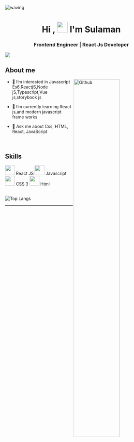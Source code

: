 ![waving](https://capsule-render.vercel.app/api?type=waving&height=200&text=%20&fontAlignY=40&color=gradient)
<h1 align="center">Hi ,  <img src="https://media.giphy.com/media/hvRJCLFzcasrR4ia7z/giphy.gif" width="35"> I'm Sulaman</h1>
<h3 align="center">Frontend Engineer | React Js Developer </h3>

![](https://komarev.com/ghpvc/?username=sulamanshahbukhari&color=green)

<!-- <h2> About Me <img src = "https://media0.giphy.com/media/KDDpcKigbfFpnejZs6/giphy.gif?cid=ecf05e47oy6f4zjs8g1qoiystc56cu7r9tb8a1fe76e05oty&rid=giphy.gif" width = "100px"></h2> -->
<h2>About me</h2>
<img width="55%" align="right" alt="Github" src="https://raw.githubusercontent.com/onimur/.github/master/.resources/git-header.svg" />

- 👀 I’m interested in Javascript Es6,ReactjS,Node jS,Typescript,Vue js,storybook js
  
- 🌱 I’m currently learning React js,and modern javascript frame works
  
- 💬 Ask me about Css, HTML, React, JavaScript

<br/>

<!-- <h2> Skills <img src = "https://media2.giphy.com/media/QssGEmpkyEOhBCb7e1/giphy.gif?cid=ecf05e47a0n3gi1bfqntqmob8g9aid1oyj2wr3ds3mg700bl&rid=giphy.gif" width = "32px"> </h2> -->
<h2>Skills</h2>
<span><img width ='32px' src ='https://raw.githubusercontent.com/rahulbanerjee26/githubAboutMeGenerator/main/icons/reactjs.svg'>  React JS</span>
<span><img width ='32px' src ='https://raw.githubusercontent.com/rahulbanerjee26/githubAboutMeGenerator/main/icons/javascript.svg'> Javascript</span>
<span> <img width ='32px' src ='https://raw.githubusercontent.com/rahulbanerjee26/githubAboutMeGenerator/main/icons/css.svg'> CSS 3
 </span>
<span><img width ='32px' src ='https://raw.githubusercontent.com/rahulbanerjee26/githubAboutMeGenerator/main/icons/html.svg'> Html</span>

<br/>
<br/>

![Top Langs](https://github-readme-stats.vercel.app/api/top-langs/?username=sulamanshahbukhari&theme=tokyonight) 
<!-- ## :trophy: Git profile Trophies

<p align="center"> <a href="https://github.com/ryo-ma/github-profile-trophy"><img src="https://github-profile-trophy.vercel.app/?username=7oskaaa&layout=compact&theme=algolia" alt="7oskaaa" /></a> </p> -->

-----
<!---
sulamanshahbukhari/sulamanshahbukhari is a ✨ special ✨ repository because its `README.md` (this file) appears on your GitHub profile.
You can click the Preview link to take a look at your changes.
--->
